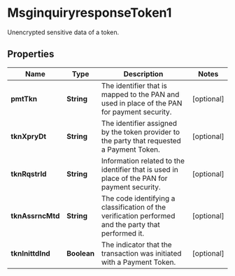 

# MsginquiryresponseToken1

Unencrypted sensitive data of a token.

## Properties

| Name | Type | Description | Notes |
|------------ | ------------- | ------------- | -------------|
|**pmtTkn** | **String** | The identifier that is mapped to the PAN and used in place of the PAN for payment security. |  [optional] |
|**tknXpryDt** | **String** | The identifier assigned by the token provider to the party that requested a Payment Token. |  [optional] |
|**tknRqstrId** | **String** | Information related to the identifier that is used in place of the PAN for payment security. |  [optional] |
|**tknAssrncMtd** | **String** | The code identifying a classification of the verification performed and the party that performed it. |  [optional] |
|**tknInittdInd** | **Boolean** | The indicator that the transaction was initiated with a Payment Token. |  [optional] |



